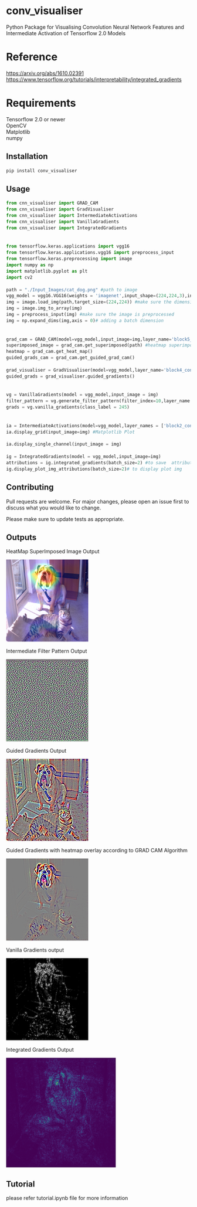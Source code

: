 # conv_visualiser
Python Package for Visualising Convolution Neural Network Features and Intermediate Activation of Tensorflow 2.0 Models

# Reference
https://arxiv.org/abs/1610.02391 <br/>
https://www.tensorflow.org/tutorials/interpretability/integrated_gradients

# Requirements
Tensorflow 2.0 or newer <br/>
OpenCV <br/>
Matplotlib <br/>
numpy <br/>

## Installation
```bash
pip install conv_visualiser
```
## Usage
```python
from cnn_visualiser import GRAD_CAM
from cnn_visualiser import GradVisualiser
from cnn_visualiser import IntermediateActivations
from cnn_visualiser import VanillaGradients
from cnn_visualiser import IntegratedGradients


from tensorflow.keras.applications import vgg16
from tensorflow.keras.applications.vgg16 import preprocess_input
from tensorflow.keras.preprocessing import image
import numpy as np
import matplotlib.pyplot as plt
import cv2

path = "./Input_Images/cat_dog.png" #path to image
vgg_model = vgg16.VGG16(weights = 'imagenet',input_shape=(224,224,3),include_top=True)
img = image.load_img(path,target_size=(224,224)) #make sure the dimensions of the image matches with the input_shape
img = image.img_to_array(img)
img = preprocess_input(img) #make sure the image is preprocessed
img = np.expand_dims(img,axis = 0)# adding a batch dimension


grad_cam = GRAD_CAM(model=vgg_model,input_image=img,layer_name='block5_conv3')
superimposed_image = grad_cam.get_superimposed(path) #heatmap superimposed on the original image
heatmap = grad_cam.get_heat_map()
guided_grads_cam = grad_cam.get_guided_grad_cam()

grad_visualiser = GradVisualiser(model=vgg_model,layer_name='block4_conv3',input_image=img)
guided_grads = grad_visualiser.guided_gradients()


vg = VanillaGradients(model = vgg_model,input_image = img)
filter_pattern = vg.generate_filter_pattern(filter_index=10,layer_name = 'block2_conv1',input_height=224,input_width=224)
grads = vg.vanilla_gradients(class_label = 245)


ia = IntermediateActivations(model=vgg_model,layer_names = ['block2_conv1','block2_conv2'])
ia.display_grid(input_image=img) #Matplotlib Plot

ia.display_single_channel(input_image = img)

ig = IntegratedGradients(model = vgg_model,input_image=img)
attributions = ig.integrated_gradients(batch_size=2) #to save  attributions
ig.display_plot_img_attributions(batch_size=2)# to display plot img
```
## Contributing
Pull requests are welcome. For major changes, please open an issue first to discuss what you would like to change.

Please make sure to update tests as appropriate.


## Outputs
HeatMap SuperImposed Image Output













![Image of SuperImposed Image Output](https://github.com/rshah240/conv_visualiser/blob/master/Output/superimposed_image.png)











Intermediate Filter Pattern Output 


















![Image of Filter Pattern Output](https://github.com/rshah240/conv_visualiser/blob/master/Output/filter_pattern.png)










Guided Gradients Output
















![Image of Guided Gradients output](https://github.com/rshah240/conv_visualiser/blob/master/Output/guided_grads.png)













Guided Gradients with heatmap overlay according to GRAD CAM Algorithm











![Image of Guided Gradients Heatmap output](https://github.com/rshah240/conv_visualiser/blob/master/Output/guided_grads_cam.png)














Vanilla Gradients output














![Image of Vanilla Gradients Output](https://github.com/rshah240/conv_visualiser/blob/master/Output/vanilla_grads.png)


















Integrated Gradients Output









![Image of Integrated Gradients Output](https://github.com/rshah240/conv_visualiser/blob/master/Output/integrated_gradients.png)











## Tutorial
please refer tutorial.ipynb file for more information
